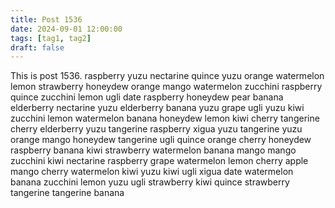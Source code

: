 ```yaml
---
title: Post 1536
date: 2024-09-01 12:00:00
tags: [tag1, tag2]
draft: false
---
```

This is post 1536.
raspberry
yuzu
nectarine
quince
yuzu
orange
watermelon
lemon
strawberry
honeydew
orange
mango
watermelon
zucchini
raspberry
quince
zucchini
lemon
ugli
date
raspberry
honeydew
pear
banana
elderberry
nectarine
yuzu
elderberry
banana
yuzu
grape
ugli
yuzu
kiwi
zucchini
lemon
watermelon
banana
honeydew
lemon
kiwi
cherry
tangerine
cherry
elderberry
yuzu
tangerine
raspberry
xigua
yuzu
tangerine
yuzu
orange
mango
honeydew
tangerine
ugli
quince
orange
cherry
honeydew
raspberry
banana
kiwi
strawberry
watermelon
banana
mango
mango
zucchini
kiwi
nectarine
raspberry
grape
watermelon
lemon
cherry
apple
mango
cherry
watermelon
kiwi
yuzu
kiwi
ugli
xigua
date
watermelon
banana
zucchini
lemon
yuzu
ugli
strawberry
kiwi
quince
strawberry
tangerine
tangerine
banana
